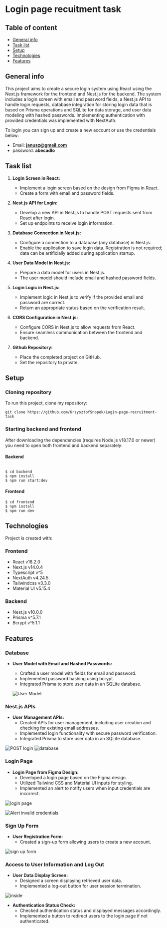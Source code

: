 # Login page recuitment task

## Table of content
* [General info](#general-info)
* [Task list](#task-list)
* [Setup](#setup)
* [Technologies](#technologies)
* [Features](#features)

## General info

This project aims to create a secure login system using React using the Next.js framework for the frontend and Nest.js for the backend. The system includes a login screen with email and password fields, a Nest.js API to handle login requests, database integration for storing login data that is based on Prisma operations and SQLite for data storage, and user data modeling with hashed passwords. Implementing authentication with provided credentials was implemented with NextAuth.

To login you can sign up and create a new account or use the credentials below:
- Email: **janusz@gmail.com**
- password: **abecadlo**

## Task list

1. **Login Screen in React:**
   - Implement a login screen based on the design from Figma in React.
   - Create a form with email and password fields.

2. **Nest.js API for Login:**
   - Develop a new API in Nest.js to handle POST requests sent from React after login.
   - Set up endpoints to receive login information.

3. **Database Connection in Nest.js:**
   - Configure a connection to a database (any database) in Nest.js.
   - Enable the application to save login data. Registration is not required; data can be artificially added during application startup.

4. **User Data Model in Nest.js:**
   - Prepare a data model for users in Nest.js.
   - The user model should include email and hashed password fields.

5. **Login Logic in Nest.js:**
   - Implement logic in Nest.js to verify if the provided email and password are correct.
   - Return an appropriate status based on the verification result.

6. **CORS Configuration in Nest.js:**
   - Configure CORS in Nest.js to allow requests from React.
   - Ensure seamless communication between the frontend and backend.

7. **Github Repository:**
   - Place the completed project on GitHub.
   - Set the repository to private.

## Setup

### Cloning repository

To run this project, clone my repository:

```
git clone https://github.com/KrzysztofSnopek/Login-page-recruitment-task
```

### Starting backend and frontend

After downloading the dependencies (requires Node.js v18.17.0 or newer) you need to open both frontend and backend separately:

#### Backend

```

$ cd backend
$ npm install
$ npm run start:dev

```
#### Frontend

```
$ cd frontend
$ npm install
$ npm run dev

```

## Technologies

Project is created with:

### Frontend
* React v18.2.0
* Next.js v14.0.4
* Typescript v^5
* NextAuth v4.24.5
* Tailwindcss v3.3.0
* Material UI v5.15.4

### Backend
* Nest.js v10.0.0
* Prisma v^5.7.1
* Bcrypt v^5.1.1

## Features

### Database

- **User Model with Email and Hashed Passwords:**
  - Crafted a user model with fields for email and password.
  - Implemented password hashing using bcrypt.
  - Integrated Prisma to store user data in an SQLite database.

  ![User Model](screenshots/user_model.png)

### Nest.js APIs

- **User Management APIs:**
  - Created APIs for user management, including user creation and checking for existing email addresses.
  - Implemented login functionality with secure password verification.
  - Integrated Prisma to store user data in an SQLite database.

![POST login](https://github.com/KrzysztofSnopek/Login-page-recruitment-task/assets/108864848/60120711-368c-400a-81ea-0c09351eebfd)
![database](https://github.com/KrzysztofSnopek/Login-page-recruitment-task/assets/108864848/f49dba35-bb0e-4f68-a14a-b3bc575041af)


### Login Page

- **Login Page from Figma Design:**
  - Developed a login page based on the Figma design.
  - Utilized Tailwind CSS and Material UI inputs for styling.
  - Implemented an alert to notify users when input credentials are incorrect.

![login page](https://github.com/KrzysztofSnopek/Login-page-recruitment-task/assets/108864848/4e9e54c8-858f-43cc-9e3d-af0c976f3719)

![Alert invalid credentials](https://github.com/KrzysztofSnopek/Login-page-recruitment-task/assets/108864848/ad2270fc-5ae3-43a4-ad6f-f0240a3508c7)

### Sign Up Form

- **User Registration Form:**
  - Created a sign-up form allowing users to create a new account.

![sign up form](https://github.com/KrzysztofSnopek/Login-page-recruitment-task/assets/108864848/fbbeedac-0dde-46d5-aea6-ee5f6d1ed51b)

### Access to User Information and Log Out

- **User Data Display Screen:**
  - Designed a screen displaying retrieved user data.
  - Implemented a log-out button for user session termination.

 ![inside](https://github.com/KrzysztofSnopek/Login-page-recruitment-task/assets/108864848/8adb90e7-72c0-4775-8326-f50f6dd1b546)

- **Authentication Status Check:**
  - Checked authentication status and displayed messages accordingly.
  - Implemented a button to redirect users to the login page if not authenticated.





